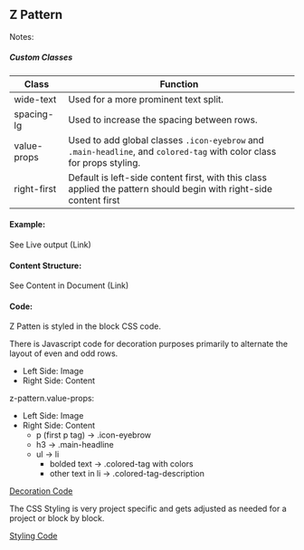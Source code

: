 ## Z Pattern

Notes:

##### Custom Classes 
|  Class | Function   |  
|--------|------------|
|  wide-text  |  Used for a more prominent text split.  |  
|  spacing-lg |  Used to increase the spacing between rows. |  
|  value-props | Used to add global classes `.icon-eyebrow` and `.main-headline`, and `colored-tag` with color class for props styling. |
|  right-first |  Default is left-side content first, with this class applied the pattern should begin with right-side content first |

#### Example:

See Live output (Link)

#### Content Structure:

See Content in Document (Link)

#### Code:
Z Patten is styled in the block CSS code.

There is Javascript code for decoration purposes primarily to alternate the layout of even and odd rows. 

- Left Side: Image
- Right Side: Content

z-pattern.value-props:
- Left Side: Image
- Right Side: Content
    - p (first p tag) -> .icon-eyebrow
    - h3 -> .main-headline
    - ul -> li  
        - bolded text -> .colored-tag with colors
        - other text in li -> .colored-tag-description

[Decoration Code](z-pattern.js)

The CSS Styling is very project specific and gets adjusted as needed for a project or block by block.

[Styling Code](z-pattern.css)
